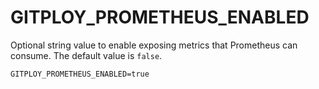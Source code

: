 # GITPLOY_PROMETHEUS_ENABLED

Optional string value to enable exposing metrics that Prometheus can consume. The default value is `false`.

```
GITPLOY_PROMETHEUS_ENABLED=true
```
